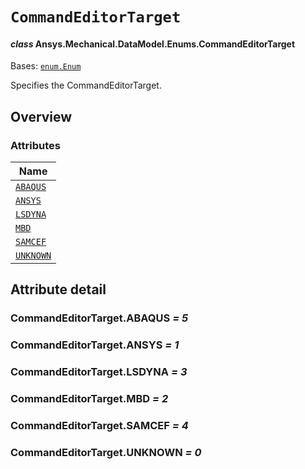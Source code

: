 # `CommandEditorTarget`

<a id="ansys.mechanical.stubs.v242.Ansys.Mechanical.DataModel.Enums.CommandEditorTarget"></a>

#### *class* Ansys.Mechanical.DataModel.Enums.CommandEditorTarget

Bases: [`enum.Enum`](https://docs.python.org/3/library/enum.html#enum.Enum)

Specifies the CommandEditorTarget.

<!-- !! processed by numpydoc !! -->

<a id="overview"></a>

## Overview

### Attributes

| Name |
| ------------------------------------------- |
| [`ABAQUS`](#CommandEditorTarget.ABAQUS) |
| [`ANSYS`](#CommandEditorTarget.ANSYS) |
| [`LSDYNA`](#CommandEditorTarget.LSDYNA) |
| [`MBD`](#CommandEditorTarget.MBD) |
| [`SAMCEF`](#CommandEditorTarget.SAMCEF) |
| [`UNKNOWN`](#CommandEditorTarget.UNKNOWN) |

<a id="attribute-detail"></a>

## Attribute detail

<a id="CommandEditorTarget.ABAQUS"></a>

### CommandEditorTarget.ABAQUS *= 5*

<a id="CommandEditorTarget.ANSYS"></a>

### CommandEditorTarget.ANSYS *= 1*

<a id="CommandEditorTarget.LSDYNA"></a>

### CommandEditorTarget.LSDYNA *= 3*

<a id="CommandEditorTarget.MBD"></a>

### CommandEditorTarget.MBD *= 2*

<a id="CommandEditorTarget.SAMCEF"></a>

### CommandEditorTarget.SAMCEF *= 4*

<a id="CommandEditorTarget.UNKNOWN"></a>

### CommandEditorTarget.UNKNOWN *= 0*


